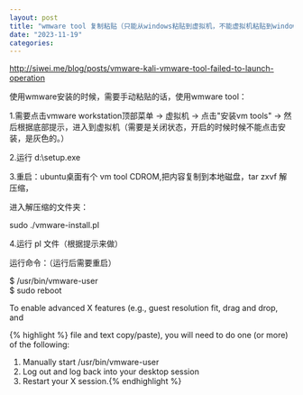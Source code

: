 ```yaml
---
layout: post
title: "wmware tool 复制粘贴（只能从windows粘贴到虚拟机，不能虚拟机粘贴到windows）"
date: "2023-11-19"
categories: 
---
```

<p><a href="http://siwei.me/blog/posts/vmware-kali-vmware-tool-failed-to-launch-operation">http://siwei.me/blog/posts/vmware-kali-vmware-tool-failed-to-launch-operation</a></p>

<p>使用wmware安装的时候，需要手动粘贴的话，使用wmware tool：</p>

<p>1.需要点击vmware workstation顶部菜单 -&gt; 虚拟机 -&gt; 点击&quot;安装vm tools&quot; -&gt; 然后根据底部提示，进入到虚拟机（需要是关闭状态，开启的时候时候不能点击安装，是灰色的。）</p>

<p>2.运行 d:\setup.exe</p>

<p>3.重启：ubuntu桌面有个 vm tool CDROM,把内容复制到本地磁盘，tar zxvf 解压缩，</p>

<p>进入解压缩的文件夹：</p>

<p>sudo ./vmware-install.pl</p>

<p>4.运行 pl 文件（根据提示来做）</p>

<p>运行命令：（运行后需要重启）</p>

<p>$ /usr/bin/vmware-user&nbsp;<br />
$ sudo reboot&nbsp; &nbsp;&nbsp;</p>

<p><span style="white-space:pre-wrap">To enable advanced X features (e.g., guest resolution fit, drag and drop, and </span></p>

{% highlight %}
file and text copy/paste), you will need to do one (or more) of the following:
1. Manually start /usr/bin/vmware-user
2. Log out and log back into your desktop session
3. Restart your X session.{% endhighlight %}

<p>&nbsp;</p>

